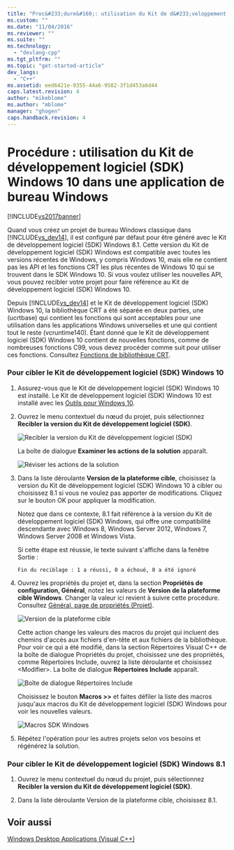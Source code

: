 ```yaml
---
title: "Proc&#233;dure&#160;: utilisation du Kit de d&#233;veloppement logiciel (SDK) Windows&#160;10 dans une application de bureau Windows | Microsoft Docs"
ms.custom: ""
ms.date: "11/04/2016"
ms.reviewer: ""
ms.suite: ""
ms.technology: 
  - "devlang-cpp"
ms.tgt_pltfrm: ""
ms.topic: "get-started-article"
dev_langs: 
  - "C++"
ms.assetid: eed6421e-9355-44a6-9582-3f1d453a6d44
caps.latest.revision: 4
author: "mikeblome"
ms.author: "mblome"
manager: "ghogen"
caps.handback.revision: 4
---
```

# Proc&#233;dure&#160;: utilisation du Kit de d&#233;veloppement logiciel (SDK) Windows&#160;10 dans une application de bureau Windows
[!INCLUDE[vs2017banner](../assembler/inline/includes/vs2017banner.md)]

Quand vous créez un projet de bureau Windows classique dans [!INCLUDE[vs_dev14](../ide/includes/vs_dev14_md.md)], il est configuré par défaut pour être généré avec le Kit de développement logiciel \(SDK\) Windows 8.1. Cette version du Kit de développement logiciel \(SDK\) Windows est compatible avec toutes les versions récentes de Windows, y compris Windows 10, mais elle ne contient pas les API et les fonctions CRT les plus récentes de Windows 10 qui se trouvent dans le SDK Windows 10. Si vous voulez utiliser les nouvelles API, vous pouvez recibler votre projet pour faire référence au Kit de développement logiciel \(SDK\) Windows 10.  
  
 Depuis [!INCLUDE[vs_dev14](../ide/includes/vs_dev14_md.md)] et le Kit de développement logiciel \(SDK\) Windows 10, la bibliothèque CRT a été séparée en deux parties, une \(ucrtbase\) qui contient les fonctions qui sont acceptables pour une utilisation dans les applications Windows universelles et une qui contient tout le reste \(vcruntime140\). Étant donné que le Kit de développement logiciel \(SDK\) Windows 10 contient de nouvelles fonctions, comme de nombreuses fonctions C99, vous devez procéder comme suit pour utiliser ces fonctions. Consultez [Fonctions de bibliothèque CRT](../c-runtime-library/crt-library-features.md).  
  
### Pour cibler le Kit de développement logiciel \(SDK\) Windows 10  
  
1.  Assurez\-vous que le Kit de développement logiciel \(SDK\) Windows 10 est installé. Le Kit de développement logiciel \(SDK\) Windows 10 est installé avec les [Outils pour Windows 10](http://go.microsoft.com/fwlink/?LinkID=617631).  
  
2.  Ouvrez le menu contextuel du nœud du projet, puis sélectionnez **Recibler la version du Kit de développement logiciel \(SDK\)**.  
  
     ![Recibler la version du Kit de développement logiciel &#40;SDK&#41;](../windows/media/retargetingwindowssdk1.png "RetargetingWindowsSDK1")  
  
     La boîte de dialogue **Examiner les actions de la solution** apparaît.  
  
     ![Réviser les actions de la solution](../windows/media/retargetingwindowssdk2.png "RetargetingWindowsSDK2")  
  
3.  Dans la liste déroulante **Version de la plateforme cible**, choisissez la version du Kit de développement logiciel \(SDK\) Windows 10 à cibler ou choisissez 8.1 si vous ne voulez pas apporter de modifications. Cliquez sur le bouton OK pour appliquer la modification.  
  
     Notez que dans ce contexte, 8.1 fait référence à la version du Kit de développement logiciel \(SDK\) Windows, qui offre une compatibilité descendante avec Windows 8, Windows Server 2012, Windows 7, Windows Server 2008 et Windows Vista.  
  
     Si cette étape est réussie, le texte suivant s'affiche dans la fenêtre Sortie :  
  
     `Fin du reciblage : 1 a réussi, 0 a échoué, 0 a été ignoré`  
  
4.  Ouvrez les propriétés du projet et, dans la section **Propriétés de configuration, Général**, notez les valeurs de **Version de la plateforme cible Windows**. Changer la valeur ici revient à suivre cette procédure. Consultez [Général, page de propriétés \(Projet\)](../ide/general-property-page-project.md).  
  
     ![Version de la plateforme cible](../windows/media/retargetingwindowssdk3.png "RetargetingWindowsSDK3")  
  
     Cette action change les valeurs des macros du projet qui incluent des chemins d'accès aux fichiers d'en\-tête et aux fichiers de la bibliothèque. Pour voir ce qui a été modifié, dans la section Répertoires Visual C\+\+ de la boîte de dialogue Propriétés du projet, choisissez une des propriétés, comme Répertoires Include, ouvrez la liste déroulante et choisissez \<Modifier\>. La boîte de dialogue **Répertoires Include** apparaît.  
  
     ![Boîte de dialogue Répertoires Include](../windows/media/retargetingwindowssdk4.png "RetargetingWindowsSDK4")  
  
     Choisissez le bouton **Macros \>\>** et faites défiler la liste des macros jusqu'aux macros du Kit de développement logiciel \(SDK\) Windows pour voir les nouvelles valeurs.  
  
     ![Macros SDK Windows](../windows/media/retargetingwindowssdk5.png "RetargetingWindowsSDK5")  
  
5.  Répétez l'opération pour les autres projets selon vos besoins et régénérez la solution.  
  
### Pour cibler le Kit de développement logiciel \(SDK\) Windows 8.1  
  
1.  Ouvrez le menu contextuel du nœud du projet, puis sélectionnez **Recibler la version du Kit de développement logiciel \(SDK\)**.  
  
2.  Dans la liste déroulante Version de la plateforme cible, choisissez 8.1.  
  
## Voir aussi  
 [Windows Desktop Applications \(Visual C\+\+\)](../windows/how-to-use-the-windows-10-sdk-in-a-windows-desktop-application.md)